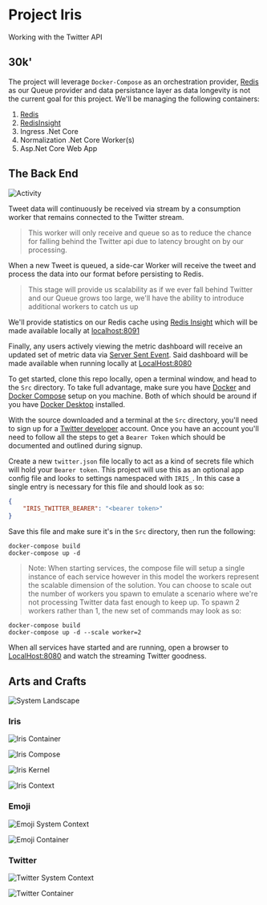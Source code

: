 # Project Iris
Working with the Twitter API

## 30k'
The project will leverage `Docker-Compose` as an orchestration provider, 
[Redis](https://redis.io/ "Redis") as our Queue provider and data persistance layer as data longevity is not the current goal for this project. 
We'll be managing the following containers:
1. [Redis](https://redis.com/)
2. [RedisInsight](https://redis.com/redis-enterprise/redis-insight/)
3. Ingress .Net Core 
4. Normalization .Net Core Worker(s)
5. Asp.Net Core Web App

## The Back End
![Activity](https://www.plantuml.com/plantuml/proxy?src=https://raw.githubusercontent.com/jbudbo/ProjectIris/master/puml/Flow.puml "Activity")

Tweet data will continuously be received via stream by a consumption worker that remains connected to the Twitter stream. 
> This worker will only receive and queue so as to reduce the chance for falling behind the Twitter api due to latency brought on by our processing.

When a new Tweet is queued, a side-car Worker will receive the tweet and process the data into our format before persisting to Redis. 
> This stage will provide us scalability as if we ever fall behind Twitter and our Queue grows too large, we'll have the ability to introduce additional workers to catch us up

We'll provide statistics on our Redis cache using 
[Redis Insight](https://redis.com/redis-enterprise/redis-insight/)
which will be made available locally at
[localhost:8091](http://localhost:8091)

Finally, any users actively viewing the metric dashboard will receive an updated set of metric data via 
[Server Sent Event](https://developer.mozilla.org/en-US/docs/Web/API/Server-sent_events/Using_server-sent_events "MDN SSE").
Said dashboard will be made available when running locally at
[LocalHost:8080](http://localhost:8080)

To get started, clone this repo locally, open a terminal window, and head to the `Src` directory.
To take full advantage, make sure you have
[Docker](https://www.docker.com/)
and
[Docker Compose](https://docs.docker.com/compose/)
setup on you machine. Both of which should be around if you have 
[Docker Desktop](https://www.docker.com/products/docker-desktop) 
installed.

With the source downloaded and a terminal at the `Src` directory, you'll need to sign up for a [Twitter developer](https://developer.twitter.com/en) account.
Once you have an account you'll need to follow all the steps to get a `Bearer Token` which should be documented and outlined during signup.

Create a new `twitter.json` file locally to act as a kind of secrets file which will hold your `Bearer token`.
This project will use this as an optional app config file and looks to settings namespaced with `IRIS_`.
In this case a single entry is necessary for this file and should look as so:
``` Json
{
	"IRIS_TWITTER_BEARER": "<bearer token>"
}
```

Save this file and make sure it's in the `Src` directory, then run the following:
```
docker-compose build
docker-compose up -d
```
>Note: When starting services, the compose file will setup a single instance of each service however in this model the workers represent the scalable dimension of the solution. You can choose to scale out the number of workers you spawn to emulate a scenario where we're not processing Twitter data fast enough to keep up. To spawn 2 workers rather than 1, the new set of commands may look as so:
```
docker-compose build
docker-compose up -d --scale worker=2
```

When all services have started and are running, open a browser to 
[LocalHost:8080](http://localhost:8080) 
and watch the streaming Twitter goodness.

## Arts and Crafts

![System Landscape](https://www.plantuml.com/plantuml/proxy?src=https://raw.githubusercontent.com/jbudbo/ProjectIris/master/puml/structurizr-2-SystemLandscape.puml "Landscape")

### Iris
![Iris Container](https://www.plantuml.com/plantuml/proxy?src=https://raw.githubusercontent.com/jbudbo/ProjectIris/master/puml/structurizr-2-Iris-Container.puml "Iris Container")

![Iris Compose](https://www.plantuml.com/plantuml/proxy?src=https://raw.githubusercontent.com/jbudbo/ProjectIris/master/puml/structurizr-2-Iris-DockerCompose-Deployment.puml" "Iris Deployment")

![Iris Kernel](https://www.plantuml.com/plantuml/proxy?src=https://raw.githubusercontent.com/jbudbo/ProjectIris/master/puml/structurizr-2-Iris-EventKernel-Component.puml" "Iris Kernel")

![Iris Context](https://www.plantuml.com/plantuml/proxy?src=https://raw.githubusercontent.com/jbudbo/ProjectIris/master/puml/structurizr-2-Iris-SystemContext.puml "Iris System Context")

### Emoji
![Emoji System Context](https://www.plantuml.com/plantuml/proxy?src=https://raw.githubusercontent.com/jbudbo/ProjectIris/master/puml/structurizr-2-iamcalemojidata-SystemContext.puml "Emoji System Context")

![Emoji Container](https://www.plantuml.com/plantuml/proxy?src=https://raw.githubusercontent.com/jbudbo/ProjectIris/master/puml/structurizr-2-iamcalemojidata-Container.puml "Emoji Container")

### Twitter
![Twitter System Context](https://www.plantuml.com/plantuml/proxy?src=https://raw.githubusercontent.com/jbudbo/ProjectIris/master/puml/structurizr-2-Twitter-SystemContext.puml "Twitter System Context")

![Twitter Container](https://www.plantuml.com/plantuml/proxy?src=https://raw.githubusercontent.com/jbudbo/ProjectIris/master/puml/structurizr-2-Twitter-Container.puml "Twitter Container")
